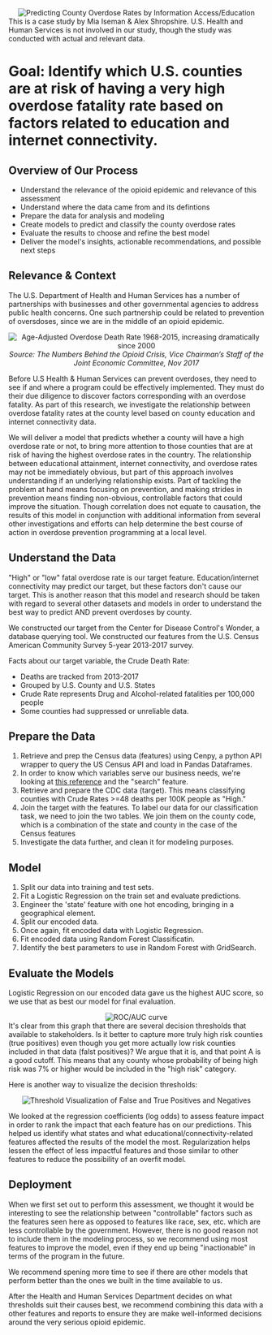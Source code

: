 
<center> <img src="images/title.png" alt="Predicting County Overdose Rates by Information Access/Education"> 
</center>
This is a case study by Mia Iseman & Alex Shropshire. U.S. Health and Human Services is not involved in our study, though the study was conducted with actual and relevant data.

# Goal: Identify which U.S. counties are at risk of having a very high overdose fatality rate based on factors related to education and internet connectivity.

## Overview of Our Process
- Understand the relevance of the opioid epidemic and relevance of this assessment
- Understand where the data came from and its defintions
- Prepare the data for analysis and modeling
- Create models to predict and classify the county overdose rates 
- Evaluate the results to choose and refine the best model 
- Deliver the model's insights, actionable recommendations, and possible next steps

## Relevance & Context
The U.S. Department of Health and Human Services has a number of partnerships with businesses and other governmental agencies to address public health concerns. One such partnership could be related to prevention of oversdoses, since we are in the middle of an opioid epidemic.   

<center> 
<img src="images/chart.png" alt="Age-Adjusted Overdose Death Rate 1968-2015, increasing dramatically since 2000">      
<i> Source: The Numbers Behind the Opioid Crisis, Vice Chairman’s Staff of the Joint Economic Committee, Nov 2017 </i> 
</center>

Before U.S Health & Human Services can prevent overdoses, they need to see if and where a program could be effectively implemented. They must do their due diligence to discover factors corresponding with an overdose fatality. As part of this research, we investigate the relationship between overdose fatality rates at the county level based on county education and internet connectivity data. 

We will deliver a model that predicts whether a county will have a high overdose rate or not, to bring more attention to those counties that are at risk of having the highest overdose rates in the country. The relationship between educational attainment, internet connectivity, and overdose rates may not be immediately obvious, but part of this approach involves understanding if an underlying relationship exists. Part of tackling the problem at hand means focusing on prevention, and making strides in prevention means finding non-obvious, controllable factors that could improve the situation. Though correlation does not equate to causation, the results of this model in conjunction with additional information from several other investigations and efforts can help determine the best course of action in overdose prevention programming at a local level.

## Understand the Data
"High" or "low" fatal overdose rate is our target feature. Education/internet connectivity may predict our target, but these factors don't cause our target. This is another reason that this model and research should be taken with regard to several other datasets and models in order to understand the best way to predict AND prevent overdoses by county.

We constructed our target from the Center for Disease Control's Wonder, a database querying tool. We constructed our features from the U.S. Census American Community Survey 5-year 2013-2017 survey.

Facts about our target variable, the Crude Death Rate:

- Deaths are tracked from 2013-2017
- Grouped by U.S. County and U.S. States
- Crude Rate represents Drug and Alcohol-related fatalities per 100,000 people
- Some counties had suppressed or unreliable data.


## Prepare the Data
1. Retrieve and prep the Census data (features) using Cenpy, a python API wrapper to query the US Census API and load in Pandas Dataframes.
2. In order to know which variables serve our business needs, we're looking at <a href="https://api.census.gov/data/2017/acs/acs5/profile/variables.html">this reference</a> and the "search" feature.
3. Retrieve and prepare the CDC data (target). This means classifying counties with Crude Rates >=48 deaths per 100K people as "High."
4. Join the target with the features. To label our data for our classification task, we need to join the two tables. We join them on the county code, which is a combination of the state and county in the case of the Census features
5. Investigate the data further, and clean it for modeling purposes.

## Model
1. Split our data into training and test sets.
2. Fit a Logistic Regression on the train set and evaluate predictions.
3. Engineer the 'state' feature with one hot encoding, bringing in a geographical element.
4. Split our encoded data.
5. Once again, fit encoded data with Logistic Regression.
6. Fit encoded data using Random Forest Classificatin.
7. Identify the best parameters to use in Random Forest with GridSearch.

## Evaluate the Models
Logistic Regression on our encoded data gave us the highest AUC score, so we  use that as best our model for final evaluation. 
<center><img src="images/roc.png" alt="ROC/AUC curve"></center>
It's clear from this graph that there are several decision thresholds that available to stakeholders. Is it better to capture more truly high risk counties (true positives) even though you get more actually low risk counties included in that data (falst positives)? We argue that it is, and that point A is a good cutoff. This means that any county whose probability of being high risk was 7% or higher would be included in the "high risk" category.   

Here is another way to visualize the decision thresholds:
<center> <img src="images/threshold_options.png" alt="Threshold Visualization of False and True Positives and Negatives"> </center>

We looked at the regression coefficients (log odds) to assess feature impact in order to rank the impact that each feature has on our predictions. This helped us identify what states and what educational/connectivity-related features affected the results of the model the most. Regularization helps lessen the effect of less impactful features and those similar to other features to reduce the possibility of an overfit model.

## Deployment
When we first set out to perform this assessment, we thought it would be interesting to see the relationship between "controllable" factors such as the features seen here as opposed to features like race, sex, etc. which are less controllable by the government. However, there is no good reason not to include them in the modeling process, so we recommend using most features to improve the model, even if they end up being "inactionable" in terms of the program in the future.

We recommend spening more time to see if there are other models that perform better than the ones we built in the time available to us.

After the Health and Human Services Department decides on what thresholds suit their causes best, we recommend combining this data with a other features and reports to ensure they are make well-informed decisions around the very serious opioid epidemic. 













